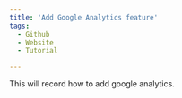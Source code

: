 ```yaml
---
title: 'Add Google Analytics feature'
tags:
  - Github
  - Website
  - Tutorial

---
```


This will record how to add google analytics.